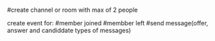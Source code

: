 #create channel or room with max of 2 people

create event for:
#member joined
#membber left
#send message(offer, answer and candiddate types of messages)
